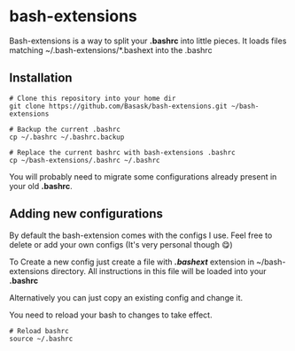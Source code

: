 # bash-extensions
Bash-extensions is a way to split your __.bashrc__ into little pieces. It loads files matching ~/.bash-extensions/*.bashext into the .bashrc

## Installation

``` shell
# Clone this repository into your home dir
git clone https://github.com/Basask/bash-extensions.git ~/bash-extensions

# Backup the current .bashrc
cp ~/.bashrc ~/.bashrc.backup

# Replace the current bashrc with bash-extensions .bashrc
cp ~/bash-extensions/.bashrc ~/.bashrc

```

You will probably need to migrate some configurations already present in your old __.bashrc__.


## Adding new configurations

By default the bash-extension comes with the configs I use.
Feel free to delete or add your own configs (It's very personal though :yum:)

To Create a new config just create a file with ___.bashext___ extension in ~/bash-extensions directory.
All instructions in this file will be loaded into your __.bashrc__

Alternatively you can just copy an existing config and change it.

You need to reload your bash to changes to take effect.

``` shell
# Reload bashrc
source ~/.bashrc
```
